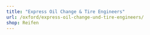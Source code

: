 ```yaml
---
title: "Express Oil Change & Tire Engineers"
url: /oxford/express-oil-change-und-tire-engineers/
shop: Reifen
---
```

